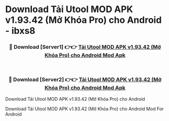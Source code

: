 # Download Tải Utool MOD APK v1.93.42 (Mở Khóa Pro) cho Android - ibxs8


<div align="center">
<h3>🔴 Download [Server1] 👉👉 <a href="https://apk-comot.site?title=Tải_Utool_MOD_APK_v1.93.42_(Mở_Khóa_Pro)_cho_Android">Tải Utool MOD APK v1.93.42 (Mở Khóa Pro) cho Android Mod Apk</a></h3><br>
<h3>🔴 Download [Server2] 👉👉 <a href="https://apk-comot.site?title=Tải_Utool_MOD_APK_v1.93.42_(Mở_Khóa_Pro)_cho_Android">Tải Utool MOD APK v1.93.42 (Mở Khóa Pro) cho Android Mod Apk</a></h3>
</div>



Download Tải Utool MOD APK v1.93.42 (Mở Khóa Pro) cho Android 

Download Tải Utool MOD APK v1.93.42 (Mở Khóa Pro) cho Android Mod For Android